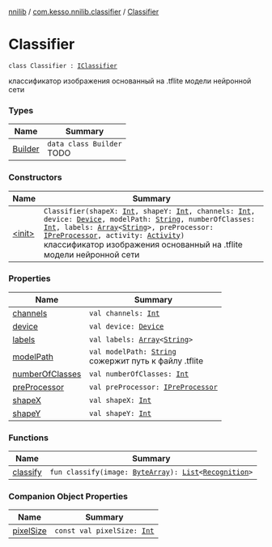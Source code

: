 [nnilib](../../index.md) / [com.kesso.nnilib.classifier](../index.md) / [Classifier](./index.md)

# Classifier

`class Classifier : `[`IClassifier`](../-i-classifier/index.md)

классификатор изображения основанный на .tflite модели нейронной сети

### Types

| Name | Summary |
|---|---|
| [Builder](-builder/index.md) | `data class Builder`<br>TODO |

### Constructors

| Name | Summary |
|---|---|
| [&lt;init&gt;](-init-.md) | `Classifier(shapeX: `[`Int`](https://kotlinlang.org/api/latest/jvm/stdlib/kotlin/-int/index.html)`, shapeY: `[`Int`](https://kotlinlang.org/api/latest/jvm/stdlib/kotlin/-int/index.html)`, channels: `[`Int`](https://kotlinlang.org/api/latest/jvm/stdlib/kotlin/-int/index.html)`, device: `[`Device`](../-device/index.md)`, modelPath: `[`String`](https://kotlinlang.org/api/latest/jvm/stdlib/kotlin/-string/index.html)`, numberOfClasses: `[`Int`](https://kotlinlang.org/api/latest/jvm/stdlib/kotlin/-int/index.html)`, labels: `[`Array`](https://kotlinlang.org/api/latest/jvm/stdlib/kotlin/-array/index.html)`<`[`String`](https://kotlinlang.org/api/latest/jvm/stdlib/kotlin/-string/index.html)`>, preProcessor: `[`IPreProcessor`](../../com.kesso.nnilib.pre-processor/-i-pre-processor/index.md)`, activity: `[`Activity`](https://developer.android.com/reference/android/app/Activity.html)`)`<br>классификатор изображения основанный на .tflite модели нейронной сети |

### Properties

| Name | Summary |
|---|---|
| [channels](channels.md) | `val channels: `[`Int`](https://kotlinlang.org/api/latest/jvm/stdlib/kotlin/-int/index.html) |
| [device](device.md) | `val device: `[`Device`](../-device/index.md) |
| [labels](labels.md) | `val labels: `[`Array`](https://kotlinlang.org/api/latest/jvm/stdlib/kotlin/-array/index.html)`<`[`String`](https://kotlinlang.org/api/latest/jvm/stdlib/kotlin/-string/index.html)`>` |
| [modelPath](model-path.md) | `val modelPath: `[`String`](https://kotlinlang.org/api/latest/jvm/stdlib/kotlin/-string/index.html)<br>сожержит путь к файлу .tflite |
| [numberOfClasses](number-of-classes.md) | `val numberOfClasses: `[`Int`](https://kotlinlang.org/api/latest/jvm/stdlib/kotlin/-int/index.html) |
| [preProcessor](pre-processor.md) | `val preProcessor: `[`IPreProcessor`](../../com.kesso.nnilib.pre-processor/-i-pre-processor/index.md) |
| [shapeX](shape-x.md) | `val shapeX: `[`Int`](https://kotlinlang.org/api/latest/jvm/stdlib/kotlin/-int/index.html) |
| [shapeY](shape-y.md) | `val shapeY: `[`Int`](https://kotlinlang.org/api/latest/jvm/stdlib/kotlin/-int/index.html) |

### Functions

| Name | Summary |
|---|---|
| [classify](classify.md) | `fun classify(image: `[`ByteArray`](https://kotlinlang.org/api/latest/jvm/stdlib/kotlin/-byte-array/index.html)`): `[`List`](https://kotlinlang.org/api/latest/jvm/stdlib/kotlin.collections/-list/index.html)`<`[`Recognition`](../../com.kesso.nnilib.recognition/-recognition/index.md)`>` |

### Companion Object Properties

| Name | Summary |
|---|---|
| [pixelSize](pixel-size.md) | `const val pixelSize: `[`Int`](https://kotlinlang.org/api/latest/jvm/stdlib/kotlin/-int/index.html) |
